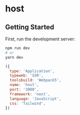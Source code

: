 # host

## Getting Started

First, run the development server:

```bash
npm run dev
# or
yarn dev
```

```js
({
  type: 'Application',
  typeweb: 'SSR',
  toolsbuild: 'Webpack5',
  name: 'host',
  port: '3000',
  framework: 'next',
  language: 'JavaScript',
  css: 'Tailwind',
})
```